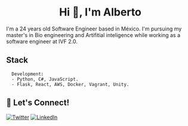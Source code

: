 <h1 align="center"> Hi 👋, I'm Alberto</h1>

I'm a 24 years old Software Engineer based in México. I'm pursuing my master's in Bio engineering and Artifitial inteligence while working as a software engineer at IVF 2.0. 



## Stack 
```{python}
  Development:
  - Python, C#, JavaScript.
  - Flask, React, AWS, Docker, Vagrant, Unity.
```

## 🔗 Let's Connect!
<a href="https://twitter.com/leftyjaal" target="_blank"><img alt="Twitter" src="https://img.shields.io/badge/twitter-%231DA1F2.svg?&style=for-the-badge&logo=twitter&logoColor=white" /></a>
<a href="https://www.linkedin.com/in/jalbertoleon/" target="_blank"><img alt="LinkedIn" src="https://img.shields.io/badge/linkedin-%230077B5.svg?&style=for-the-badge&logo=linkedin&logoColor=white" /></a>
